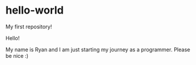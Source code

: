 # hello-world
My first repository!

Hello!

My name is Ryan and I am just starting my journey as a programmer.
Please be nice :)
